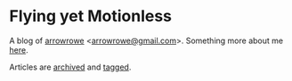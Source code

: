 Flying yet Motionless
===

A blog of [arrowrowe](https://github.com/arrowrowe) &lt;[arrowrowe@gmail.com](mailto:arrowrowe@gmail.com)&gt;. Something more about me [here](http://arrowrowe.github.io/#!/about).

Articles are [archived](http://arrowrowe.github.io/#!/archive) and [tagged](http://arrowrowe.github.io/#!/tags).
